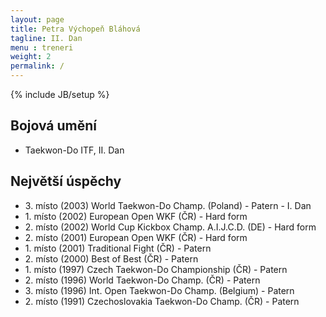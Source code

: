 ```yaml
---
layout: page
title: Petra Výchopeň Bláhová
tagline: II. Dan
menu : treneri
weight: 2
permalink: /
---
```

{% include JB/setup %}

## Bojová umění

- Taekwon-Do ITF, II. Dan

## Největší úspěchy

- 3\. místo (2003) World Taekwon-Do Champ. (Poland) - Patern - I. Dan
- 1\. místo (2002) European Open WKF (ČR) - Hard form
- 2\. místo (2002) World Cup Kickbox Champ. A.I.J.C.D. (DE) - Hard form
- 2\. místo (2001) European Open WKF (ČR) - Hard form
- 1\. místo (2001) Traditional Fight (ČR) - Patern
- 2\. místo (2000) Best of Best (ČR) - Patern
- 1\. místo (1997) Czech Taekwon-Do Championship (ČR) - Patern
- 2\. místo (1996) World Taekwon-Do Champ. (ČR) - Patern
- 3\. místo (1996) Int. Open Taekwon-Do Champ. (Belgium) - Patern
- 2\. místo (1991) Czechoslovakia Taekwon-Do Champ. (ČR) - Patern
